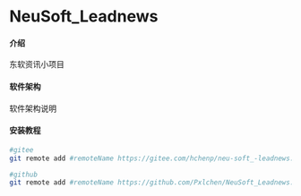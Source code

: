 # NeuSoft_Leadnews

#### 介绍
东软资讯小项目

#### 软件架构
软件架构说明


#### 安装教程

```bash
#gitee
git remote add #remoteName https://gitee.com/hchenp/neu-soft_-leadnews.git

#github
git remote add #remoteName https://github.com/Pxlchen/NeuSoft_Leadnews.git
```

